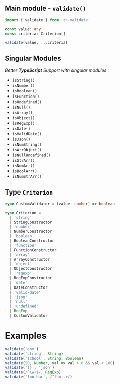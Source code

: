 ## Main module - `validate()`

```ts
import { validate } from 'tn-validate'

const value: any
const criteria: Criterion[]

validate(value, ...criteria)
```

## Singular Modules

_Better **TypeScript** Support with singular modules_

- `isString()`
- `isNumber()`
- `isBoolean()`
- `isFunction()`
- `isUndefined()`
- `isNull()`
- `isArray()`
- `isObject()`
- `isRegExp()`
- `isDate()`
- `isValidDate()`
- `isJson()`
- `isNumString()`
- `isArrObject()`
- `isNullUndefined()`
- `isStrArr()`
- `isNumArr()`
- `isBoolArr()`
- `isNumStrArr()`

## Type `Criterion`

```ts
type CustomValidator = (value: number) => boolean

type Criterion =
  | 'string'
  | StringConstructor
  | 'number'
  | NumberConstructor
  | 'boolean'
  | BooleanConstructor
  | 'function'
  | FunctionConstructor
  | 'array'
  | ArrayConstructor
  | 'object'
  | ObjectConstructor
  | 'regexp'
  | RegExpConstructor
  | 'date'
  | DateConstructor
  | 'valid-date'
  | 'json'
  | 'null'
  | 'undefined'
  | RegExp
  | CustomValidator
```

# Examples

```ts
validate('any')
validate('string', String)
validate('school', String, Boolean)
validate(50, Number, val => val > 0 && val < 100)
validate('{}', 'json')
validate(/^\w+$/, RegExp)
validate('foo-bar', /^foo-.+/)
```
